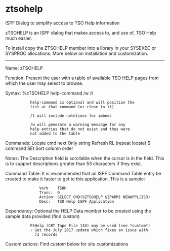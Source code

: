 # ztsohelp
ISPF Dialog to simplify access to TSO Help information

zTSOHELP is an ISPF dialog that makes access to, and use of, TSO Help
much easier.

To install copy the ZTSOHELP member into a library in your SYSEXEC or
SYSPROC allocations. More below on installation and customization.

---------------------------------------------------------------------
  Name:        zTSOHELP

  Function:    Present the user with a table of available
               TSO HELP pages from which the user may select
               to browse.

  Syntax:      %zTSOHELP help-command  /w  /t

               help-command is optional and will position the
               list at that command (or close to it)

               /t will include notelines for imbeds

               /w will generate a warning message for any
               help entries that do not exist and thus were
               not added to the table

  Commands:    Locate cmd next
               Only string
               Refresh
               RL    (repeat locate)
               S command
               SEt
               Sort column order

  Notes:       The Description field is scrollable when the cursor
               is in the field. This is to support descriptions
               greater than 53 characters if they exist.

  Command Table:   It is recommended that an ISPF Command Table
                   entry be created to make it faster to get to
                   this application. This is a sample:

                   Verb    TSOH
                   Trunc:  0
                   Action: SELECT CMD(%ZTSOHELP &ZPARM) NEWAPPL(ISR)
                   Desc:   TSO Help ISPF Application

  Dependency: Optional the HELP Data member to be created
               using the sample data provided (find *custom*)

               FSHelp (CBT Tape File 134) may be used (see *custom*)
               - Get the July 2017 update which fixes an issue with
                 )I records

  Customizations:   Find *custom* below for site customizations
